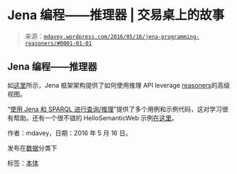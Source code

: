 <!--yml

分类：未分类

日期：2024-05-18 05:32:07

-->

# Jena 编程——推理器 | 交易桌上的故事

> 来源：[`mdavey.wordpress.com/2016/05/16/jena-programming-reasoners/#0001-01-01`](https://mdavey.wordpress.com/2016/05/16/jena-programming-reasoners/#0001-01-01)

## Jena 编程——推理器

如[这里](https://jena.apache.org/getting_started/index.html)所示，Jena 框架架构提供了如何使用推理 API leverage [reasoners](https://jena.apache.org/documentation/inference/index.html)的高级视图。

“[使用 Jena 和 SPARQL 进行查询/推理](http://opentox.org/data/documents/development/RDF%20files/JavaOnly/query-reasoning-with-jena-and-sparql)”提供了多个用例和示例代码，这对学习很有帮助。还有一个很不错的 HelloSemanticWeb 示例[在这里](https://github.com/agastheswar/Semantic-Web-application/blob/master/HelloSemanticWeb/src/org/semweb/assign6/HelloSemanticWeb.java)。

作者：mdavey，日期：2016 年 5 月 16 日。

发布在[数据](https://mdavey.wordpress.com/category/data/)分类下

标签：[本体](https://mdavey.wordpress.com/tag/ontology/)
